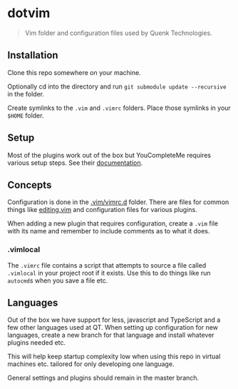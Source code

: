 # dotvim

> Vim folder and configuration files used by Quenk Technologies. 

## Installation

Clone this repo somewhere on your machine. 

Optionally cd into the directory and run `git submodule update --recursive` in the folder.

Create symlinks to the `.vim` and `.vimrc` folders. Place those symlinks in your `$HOME` folder. 

## Setup

Most of the plugins work out of the box but YouCompleteMe requires various setup steps. 
See their [documentation](https://github.com/Valloric/YouCompleteMe).

## Concepts

Configuration is done in the [.vim/vimrc.d](.vim/vimrc.d) folder. There are files for common things
like [editing.vim](.vim/vimrc.d/editing.vim) and configuration files for various plugins.

When adding a new plugin that requires configuration, create a `.vim` file with its name and
remember to include comments as to what it does.

### .vimlocal

The `.vimrc` file contains a script that attempts to source a file called `.vimlocal` in your project root if it exists.
Use this to do things like run `autocmd`s when you save a file etc.

## Languages

Out of the box we have support for less, javascript and TypeScript and a few other languages used at QT.
When setting up configuration for new languages, create a new branch for that language and install
whatever plugins needed etc.

This will help keep startup complexity low when using this repo in virtual machines etc. tailored for only
developing one language.

General settings and plugins should remain in the master branch.
